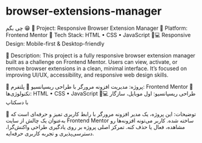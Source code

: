 # browser-extensions-manager
چی بگم 😁
📁 Project: Responsive Browser Extension Manager
🎯 Platform: Frontend Mentor
🧰 Tech Stack: HTML • CSS • JavaScript
📱💻 Responsive Design: Mobile-first & Desktop-friendly

📝 Description:
This project is a fully responsive browser extension manager built as a challenge on Frontend Mentor.
Users can view, activate, or remove browser extensions in a clean, minimal interface.
It’s focused on improving UI/UX, accessibility, and responsive web design skills.


📁 پروژه: مدیریت افزونه مرورگر با طراحی ریسپانسیو
🎯 پلتفرم: Frontend Mentor
🧰 تکنولوژی‌ها: HTML • CSS • JavaScript
📱💻 طراحی ریسپانسیو: اول موبایل، سازگار با دسکتاپ

📝 توضیحات:
این پروژه، یک مدیر افزونه مرورگر با رابط کاربری تمیز و حرفه‌ای است که به‌عنوان یک چالش از سایت Frontend Mentor ساخته شده.
کاربر می‌تونه افزونه‌ها رو مشاهده، فعال یا حذف کنه. تمرکز اصلی پروژه بر روی یادگیری طراحی واکنش‌گرا، دسترسی‌پذیری و تجربه کاربری حرفه‌ایه.
